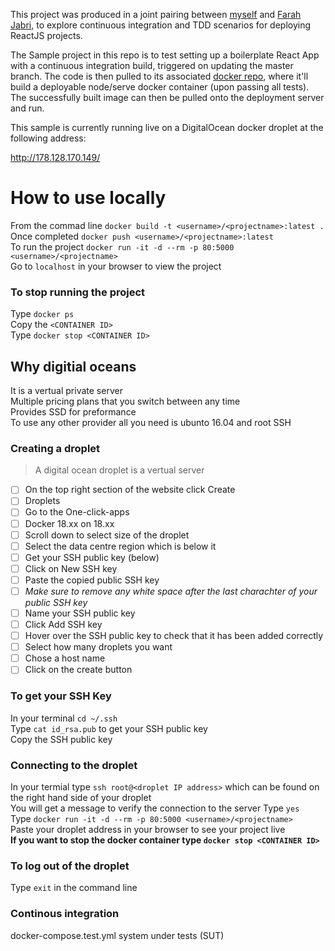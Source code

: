 This project was produced in a joint pairing between <a href="https://github.com/Benjamin-Tomkins">myself</a> and <a href="https://github.com/fabjab86">Farah Jabri</a>, to explore continuous integration and TDD scenarios for deploying ReactJS projects.

The Sample project in this repo is to test setting up a boilerplate React App with a continuous integration build, triggered on updating the master branch. The code is then pulled to its associated <a href="https://cloud.docker.com/repository/docker/glossyfly/mismocodes">docker repo</a>, where it'll build a deployable node/serve docker container (upon passing all tests).
The successfully built image can then be pulled onto the deployment server and run.

This sample is currently running live on a DigitalOcean docker droplet at the following address:

http://178.128.170.149/


How to use locally
==================

From the commad line `docker build -t <username>/<projectname>:latest .`  
Once completed `docker push <username>/<projectname>:latest`   
To run the project `docker run -it -d --rm -p 80:5000 <username>/<projectname>`  
Go to `localhost` in your browser to view the project  

### To stop running the project  
Type `docker ps`  
Copy the `<CONTAINER ID>`  
Type `docker stop <CONTAINER ID>`  

## Why digitial oceans

It is a vertual private server  
Multiple pricing plans that you switch between any time  
Provides SSD for preformance  
To use any other provider all you need is ubunto 16.04 and root SSH  

### Creating a droplet   

> A digital ocean droplet is a vertual server  

  
- [ ] On the top right section of the website click Create 
- [ ] Droplets 
- [ ] Go to the One-click-apps 
- [ ] Docker 18.xx on 18.xx 
- [ ] Scroll down to select size of the droplet 
- [ ] Select the data centre region which is below it 
- [ ] Get your SSH public key (below) 
- [ ] Click on New SSH key 
- [ ] Paste the copied public SSH key 
- [ ] _Make sure to remove any white space after the last charachter of your public SSH key_ 
- [ ] Name your SSH public key 
- [ ] Click Add SSH key 
- [ ] Hover over the SSH public key to check that it has been added correctly 
- [ ] Select how many droplets you want 
- [ ] Chose a host name 
- [ ] Click on the create button 

### To get your SSH Key

In your terminal `cd ~/.ssh`  
Type `cat id_rsa.pub` to get your SSH public key  
Copy the SSH public key  


### Connecting to the droplet
In your termial type `ssh root@<droplet IP address>` which can be found on the right hand side of your droplet    
You will get a message to verify the connection to the server 
Type `yes`  
Type `docker run -it -d --rm -p 80:5000 <username>/<projectname>`  
Paste your droplet <IP> address in your browser to see your project live  
  <b> If you want to stop the docker container type `docker stop <CONTAINER ID>` </b>  
    
### To log out of the droplet 

Type `exit` in the command line 
  

### Continous integration

docker-compose.test.yml 
system under tests (SUT) 


